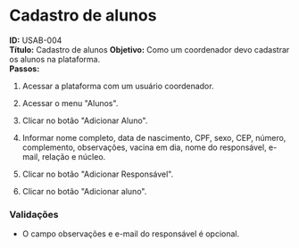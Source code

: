 # Cadastro de alunos
**ID:** USAB-004  
**Título:** Cadastro de alunos
**Objetivo:** Como um coordenador devo cadastrar os alunos na plataforma.  
**Passos:**

1.  Acessar a plataforma com um usuário coordenador.
    
2.  Acessar o menu "Alunos".
    
3.  Clicar no botão "Adicionar Aluno".
    
4.  Informar nome completo, data de nascimento, CPF, sexo, CEP, número, complemento, observações, vacina em dia, nome do responsável, e-mail, relação e núcleo.

6. Clicar no botão "Adicionar Responsável".

7. Clicar no botão "Adicionar aluno".

 ### Validações    

-  O campo observações e e-mail do responsável é opcional.


